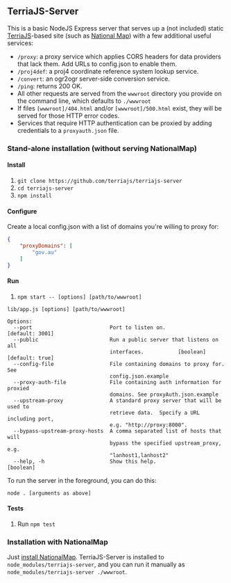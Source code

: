## TerriaJS-Server

This is a basic NodeJS Express server that serves up a (not included) static [TerriaJS](https://github.com/TerriaJS/TerriaJS)-based site (such as [National Map](http://nationalmap.gov.au)) with a few additional useful services:

* `/proxy`: a proxy service which applies CORS headers for data providers that lack them. Add URLs to config.json to enable them.
* `/proj4def`: a proj4 coordinate reference system lookup service.
* `/convert`: an ogr2ogr server-side conversion service.
* `/ping`: returns 200 OK.
* All other requests are served from the `wwwroot` directory you provide on the command line, which defaults to `./wwwroot`
* If files `[wwwroot]/404.html` and/or `[wwwroot]/500.html` exist, they will be served for those HTTP error codes.
* Services that require HTTP authentication can be proxied by adding credentials to a `proxyauth.json` file.

### Stand-alone installation (without serving NationalMap)

#### Install

1. `git clone https://github.com/terriajs/terriajs-server`
2. `cd terriajs-server`
3. `npm install`

#### Configure

Create a local config.json with a list of domains you're willing to proxy for:

```json
{
    "proxyDomains": [
        "gov.au"
    ]
}
```

#### Run

1. `npm start -- [options] [path/to/wwwroot]`

```
lib/app.js [options] [path/to/wwwroot]

Options:
  --port                         Port to listen on.              [default: 3001]
  --public                       Run a public server that listens on all
                                 interfaces.           [boolean] [default: true]
  --config-file                  File containing domains to proxy for. See
                                 config.json.example
  --proxy-auth-file              File containing auth information for proxied
                                 domains. See proxyAuth.json.example
  --upstream-proxy               A standard proxy server that will be used to
                                 retrieve data.  Specify a URL including port,
                                 e.g. "http://proxy:8000".
  --bypass-upstream-proxy-hosts  A comma separated list of hosts that will
                                 bypass the specified upstream_proxy, e.g.
                                 "lanhost1,lanhost2"
  --help, -h                     Show this help.                       [boolean]
```

To run the server in the foreground, you can do this:

`node . [arguments as above]`

#### Tests

1. Run `npm test`

### Installation with NationalMap

  Just [install NationalMap](https://github.com/NICTA/nationalmap/wiki/Deploying-a-copy-of-National-Map). TerriaJS-Server is installed to `node_modules/terriajs-server`, and you can run it manually as `node_modules/terriajs-server ./wwwroot`.

